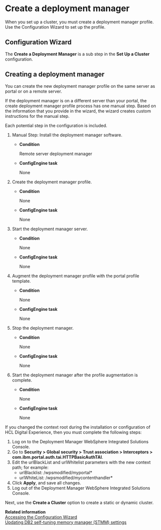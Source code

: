 # Create a deployment manager

When you set up a cluster, you must create a deployment manager profile. Use the Configuration Wizard to set up the profile.

## Configuration Wizard

The **Create a Deployment Manager** is a sub step in the **Set Up a Cluster** configuration.

## Creating a deployment manager

You can create the new deployment manager profile on the same server as portal or on a remote server.

If the deployment manager is on a different server than your portal, the create deployment manager profile process has one manual step. Based on the information that you provide in the wizard, the wizard creates custom instructions for the manual step.

Each potential step in the configuration is included.

1.  Manual Step: Install the deployment manager software.

    -   **Condition**

        Remote server deployment manager

    -   **ConfigEngine task**

        None

2.  Create the deployment manager profile.

    -   **Condition**

        None

    -   **ConfigEngine task**

        None

3.  Start the deployment manager server.

    -   **Condition**

        None

    -   **ConfigEngine task**

        None

4.  Augment the deployment manager profile with the portal profile template.

    -   **Condition**

        None

    -   **ConfigEngine task**

        None

5.  Stop the deployment manager.

    -   **Condition**

        None

    -   **ConfigEngine task**

        None

6.  Start the deployment manager after the profile augmentation is complete.

    -   **Condition**

        None

    -   **ConfigEngine task**

        None

If you changed the context root during the installation or configuration of HCL Digital Experience, then you must complete the following steps:

1.  Log on to the Deployment Manager WebSphere Integrated Solutions Console.
2.  Go to **Security > Global security > Trust association > Interceptors > com.ibm.portal.auth.tai.HTTPBasicAuthTAI**.
3.  Edit the urlBlackList and urlWhitelist parameters with the new context path; for example:
    -   urlBlacklist: /wpsmodified/myportal*
    -   urlWhiteList: /wpsmodified/mycontenthandler*
4.  Click **Apply**, and save all changes.
5.  Log out of the Deployment Manager WebSphere Integrated Solutions Console.

Next, use the **Create a Cluster** option to create a static or dynamic cluster.

**Related information**  
[Accessing the Configuration Wizard](../../../extend_dx/development_tools/portal_admin_tools/cfg_wizard/configuration/cw_run.md)<br>
[Updating DB2 self-tuning memory manager (STMM) settings](../migrate/next_steps/post_mig_activities/db_task/mig_t_post_db2_stmm.md)